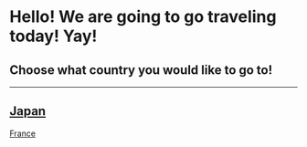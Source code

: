 # Hello! We are going to go traveling today! Yay! 

## Choose what country you would like to go to!
---
[Japan](japan.md)
---
[France](france.md)


